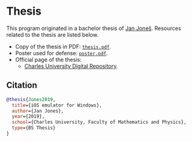 # Thesis

This program originated in a bachelor thesis of [Jan
Joneš](https://github.com/jjonescz). Resources related to the thesis are listed
below.

- Copy of the thesis in PDF: [`thesis.pdf`](thesis.pdf).
- Poster used for defense: [`poster.pdf`](poster.pdf).
- Official page of the thesis:
  - [Charles University Digital
    Repository](http://hdl.handle.net/20.500.11956/108316).

## Citation

```bib
@thesis{Jones2019,
  title={iOS emulator for Windows},
  author={Jan Jones},
  year={2019},
  school={Charles University, Faculty of Mathematics and Physics},
  type={BS Thesis}
}
```
